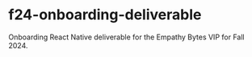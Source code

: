# f24-onboarding-deliverable

Onboarding React Native deliverable for the Empathy Bytes VIP for Fall 2024.
